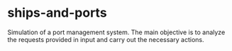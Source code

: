 # ships-and-ports
Simulation of a port management system. The main objective is to analyze the requests provided in input and carry out the necessary actions.
